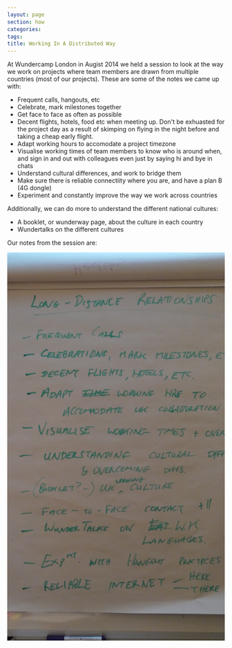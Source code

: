```yaml
---
layout: page
section: how
categories:
tags:
title: Working In A Distributed Way
---
```


At Wundercamp London in Augist 2014 we held a session to look at the way we work on projects where team members are drawn from multiple countries (most of our projects). These are some of the notes we came up with:


- Frequent calls, hangouts, etc
- Celebrate, mark milestones together
- Get face to face as often as possible
- Decent flights, hotels, food etc when meeting up. Don't be exhuasted for the project day as a result of skimping on flying in the night before and taking a cheap early flight.
- Adapt working hours to accomodate a project timezone
- Visualise working times of team members to know who is around when, and sign in and out with colleagues even just by saying hi and bye in chats
- Understand cultural differences, and work to bridge them
- Make sure there is reliable connectiity where you are, and have a plan B (4G dongle)
- Experiment and constantly improve the way we work across countries


Additionally, we can do more to understand the different national cultures:

- A booklet, or wunderway page, about the culture in each country
- Wundertalks on the different cultures


Our notes from the session are:

![](/public/images/wundercamp-london-aug2014-distributed.jpg)